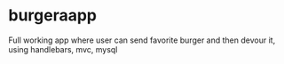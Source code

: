 # burgeraapp
Full working app where user can send favorite burger and then devour it, using handlebars, mvc, mysql
